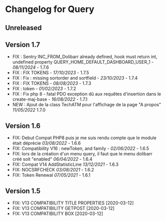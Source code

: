 # Changelog for Query

## Unreleased



## Version 1.7
- FIX : Sentry INC_FROM_Dolibarr already defined, hook must return int, undefined property QUERY_HOME_DEFAULT_DASHBOARD_USER_1 - *08/11/2024* - 1.7.6
- FIX : FIX TOKENS - *17/10/2023* - 1.7.5
- FIX : Fix : missing sortorder and sortfield - *23/10/2023* - 1.7.4
- FIX : FIX TOKENS - *08/08/2023* - 1.7.3  
- FIX : token - *01/02/2023* - 1.7.2
- FIX : Fix php 8 - fatal PDO exception dû aux requêtes d'insertion dans le create-maj-base - *16/08/2022* - 1.7.1
- NEW : Ajout de la class TechATM pour l'affichage de la page "A propos" *11/05/2022* 1.7.0

## Version 1.6

- FIX: Debut Compat PHP8 puis je me suis rendu compte que le module était déprécie *03/08/2022* - 1.6.6
- FIX: Compatibility V16 : newToken, and family - *02/06/2022* - 1.6.5
- FIX: lors de la création d'un menu query, il faut que le menu dolibarr créé soit "enabled" *06/04/2022* - 1.6.4
- FIX: Compat V14 AddStatisticLine *13/12/2021* - 1.6.3
- FIX: NOCSRFCHECK *03/08/2021* - 1.6.2
- FIX: Token Renewal  *07/05/2021* - 1.6.1


## Version 1.5

- FIX: V13 COMPATIBILITY TITLE PROPERTIES [2020-03-12]
- FIX: V13 COMPATIBILITY GETPOST [2020-03-12]
- FIX: V13 COMPATIBILITY BOX [2020-03-12]
